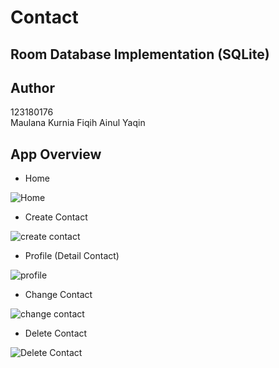 # Contact 
## Room Database Implementation (SQLite)

## Author
123180176 </br>
Maulana Kurnia Fiqih Ainul Yaqin

## App Overview
- Home 

![Home](assets/home.png)

- Create Contact

![create contact](assets/create_contact.png)

- Profile (Detail Contact)

![profile](assets/profile.png)

- Change Contact

![change contact](assets/change_contact.png)

- Delete Contact

![Delete Contact](assets/delete_contact.png)